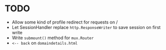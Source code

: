 # TODO

* Allow some kind of profile redirect for requests on /
* Let SessionHandler replace `http.ResponseWriter` to save session on first write
* Write `submount()` method for `mux.Router`
* `<-- back` on `domaindetails.html`

